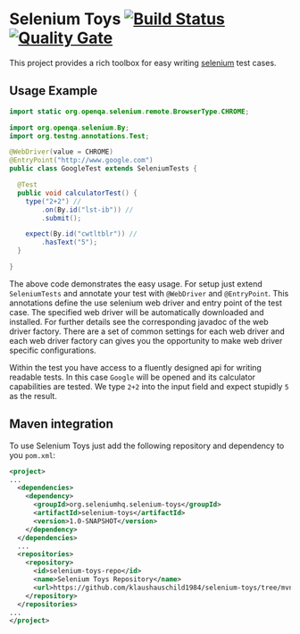 # Selenium Toys [![Build Status](https://travis-ci.org/klaushauschild1984/selenium-toys.svg?branch=master)](https://travis-ci.org/klaushauschild1984/selenium-toys) [![Quality Gate](https://sonarcloud.io/api/badges/gate?key=de.hauschild.selenium-toys%3Aselenium-toys)](https://sonarcloud.io/dashboard?id=de.hauschild.selenium-toys%3Aselenium-toys)


This project provides a rich toolbox for easy writing [selenium](http://www.seleniumhq.org/) test cases.

## Usage Example

```java
import static org.openqa.selenium.remote.BrowserType.CHROME;

import org.openqa.selenium.By;
import org.testng.annotations.Test;

@WebDriver(value = CHROME)
@EntryPoint("http://www.google.com")
public class GoogleTest extends SeleniumTests {

  @Test
  public void calculatorTest() {
    type("2+2") //
        .on(By.id("lst-ib")) //
        .submit();

    expect(By.id("cwtltblr")) //
        .hasText("5");
  }

}
```
The above code demonstrates the easy usage. For setup just extend `SeleniumTests` and annotate your test with
`@WebDriver` and `@EntryPoint`. This annotations define the use selenium web driver and entry point of the test case.
The specified web driver will be automatically downloaded and installed. For further details see the corresponding
javadoc of the web driver factory. There are a set of common settings for each web driver and each web driver factory
can gives you the opportunity to make web driver specific configurations.

Within the test you have access to a fluently designed api for writing readable tests. In this case `Google` will be
opened and its calculator capabilities are tested. We type `2+2` into the input field and expect stupidly `5` as the
result.

## Maven integration

To use Selenium Toys just add the following repository and dependency to you `pom.xml`:
```xml
<project>
...
  <dependencies>
    <dependency>
      <groupId>org.seleniumhq.selenium-toys</groupId>
      <artifactId>selenium-toys</artifactId>
      <version>1.0-SNAPSHOT</version>
    </dependency>
  </dependencies>
  ...
  <repositories>
    <repository>
      <id>selenium-toys-repo</id>
      <name>Selenium Toys Repository</name>
      <url>https://github.com/klaushauschild1984/selenium-toys/tree/mvn-repo</url>
    </repository>
  </repositories>
...
</project>
```